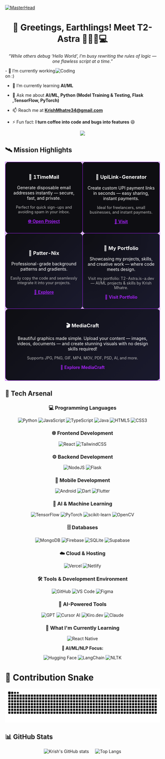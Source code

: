 [![MasterHead](https://firebasestorage.googleapis.com/v0/b/flexi-coding.appspot.com/o/dempgi7-520f8d5f-63d4-4453-8822-dbc149ae27f8.gif?alt=media&token=91c0c7b2-93c3-4029-b011-1a8703c5730d)](https://rishavchanda.io)
<h1 align="center">🌌 Greetings, Earthlings! Meet T2-Astra 👨🏻‍🚀💻</h1>

<p align="center"><i>“While others debug ‘Hello World’, I’m busy rewriting the rules of logic — one flawless script at a time.”</i></p>
<img align="right" alt="Coding" width="340" src="https://i.pinimg.com/originals/e4/26/70/e426702edf874b181aced1e2fa5c6cde.gif">
- 🔭 I’m currently working on :)

- 🌱 I’m currently learning **AI/ML**
  
- 💬 Ask me about **AI/ML, Python (Model Training & Testing, Flask ,TensorFlow, PyTorch)**
  
- 📫 Reach me at **KrishMhatre34@gmail.com**
  
- ⚡ Fun fact: **I turn coffee into code and bugs into features** 😄

<p align="center">
  <img src="https://readme-typing-svg.demolab.com?font=Fira+Code&weight=600&size=26&duration=2600&pause=700&color=9D4EDD&center=true&vCenter=true&width=500&lines=I+am+T2-Astra;Building+dreams+in+code.;Where+logic+meets+creativity.;Every+bug+is+a+hidden+quest.">
</p>

## 🛰 Mission Highlights
<table>
  <tr>
    <td style="border:1px solid #A020F0; border-radius:10px; padding:15px; background-color:#0e0e12; color:white; text-align:center;" width="50%">
      <h3>📧 1TimeMail</h3>
      <p>Generate disposable email addresses instantly — secure, fast, and private.</p>
      <p style="font-size: 0.9em; color: #bbb;">Perfect for quick sign-ups and avoiding spam in your inbox.</p>
      <p align="center">
        <a href="https://1timemail.org/" style="color:#A020F0; font-weight:bold;">🌐 Open Project</a>
      </p>
    </td>
    <td style="border:1px solid #A020F0; border-radius:10px; padding:15px; background-color:#0e0e12; color:white; text-align:center;" width="50%">
      <h3>💸 UpiLink-Generator</h3>
      <p>Create custom UPI payment links in seconds — easy sharing, instant payments.</p>
      <p style="font-size: 0.9em; color: #bbb;">Ideal for freelancers, small businesses, and instant payments.</p>
      <p align="center">
        <a href="http://upilinkgenerator.vercel.app/" style="color:#A020F0; font-weight:bold;">🔗 Visit</a>
      </p>
    </td>
  </tr>
  <tr>
    <td style="border:1px solid #A020F0; border-radius:10px; padding:15px; background:linear-gradient(135deg, #0e0e12, #1a1a2e); color:white; text-align:center;" width="50%">
      <h3>🎨 Patter-Nix</h3>
      <p>Professional-grade background patterns and gradients.</p>
      <p style="font-size: 0.9em; color: #bbb;">Easily copy the code and seamlessly integrate it into your projects.</p>
      <p align="center">
        <a href="https://patter-nix.vercel.app/" style="color:#A020F0; font-weight:bold;">🎨 Explore</a>
      </p>
    </td>
    <td style="border:1px solid #A020F0; border-radius:10px; padding:15px; background:radial-gradient(circle at top left, #0e0e12, #1a1a2e); color:white; text-align:center;" width="50%">
      <h3>🌟 My Portfolio</h3>
      <p>Showcasing my projects, skills, and creative work — where code meets design.</p>
      <p style="font-size: 0.9em; color: #bbb;">Visit my portfolio: T2-Astra.is-a.dev — AI/ML projects & skills by Krish Mhatre.</p>
      <p align="center">
        <a href="https://t2-astra.is-a.dev/" style="color:#A020F0; font-weight:bold; text-decoration:none;">🚀 Visit Portfolio</a>
      </p>
    </td>
  </tr>
  <tr>
    <td colspan="2" style="border:1px solid #A020F0; border-radius:10px; padding:20px; background:linear-gradient(135deg, #0e0e12, #1a1a2e); color:white; text-align:center;">
      <h3>🎬 MediaCraft</h3>
      <p>Beautiful graphics made simple. Upload your content — images, videos, documents — and create stunning visuals with no design skills required!</p>
      <p style="font-size: 0.9em; color: #bbb;">Supports JPG, PNG, GIF, MP4, MOV, PDF, PSD, AI, and more.</p>
      <p align="center">
        <a href="#" style="color:#A020F0; font-weight:bold; text-decoration:none;">🎨 Explore MediaCraft</a>
      </p>
    </td>
  </tr>
</table>


## 🔧 Tech Arsenal

<div align="center">

### 💻 Programming Languages
![Python](https://img.shields.io/badge/Python-FFD43B?style=for-the-badge&logo=python&logoColor=blue)
![JavaScript](https://img.shields.io/badge/JavaScript-323330?style=for-the-badge&logo=javascript&logoColor=F7DF1E)
![TypeScript](https://img.shields.io/badge/TypeScript-007ACC?style=for-the-badge&logo=typescript&logoColor=white)
![Java](https://img.shields.io/badge/Java-ED8B00?style=for-the-badge&logo=openjdk&logoColor=white)
![HTML5](https://img.shields.io/badge/HTML5-E34F26?style=for-the-badge&logo=html5&logoColor=white)
![CSS3](https://img.shields.io/badge/CSS3-1572B6?style=for-the-badge&logo=css3&logoColor=white)

### 🌐 Frontend Development
![React](https://img.shields.io/badge/React-20232A?style=for-the-badge&logo=react&logoColor=61DAFB)
![TailwindCSS](https://img.shields.io/badge/tailwindcss-%2338B2AC.svg?style=for-the-badge&logo=tailwind-css&logoColor=white)

### ⚙️ Backend Development
![NodeJS](https://img.shields.io/badge/node.js-6DA55F?style=for-the-badge&logo=node.js&logoColor=white)
![Flask](https://img.shields.io/badge/flask-%23000.svg?style=for-the-badge&logo=flask&logoColor=white)

### 📱 Mobile Development
![Android](https://img.shields.io/badge/Android-3DDC84?style=for-the-badge&logo=android&logoColor=white)
![Dart](https://img.shields.io/badge/Dart-0175C2?style=for-the-badge&logo=dart&logoColor=white)
![Flutter](https://img.shields.io/badge/Flutter-02569B?style=for-the-badge&logo=flutter&logoColor=white)

### 🤖 AI & Machine Learning
![TensorFlow](https://img.shields.io/badge/TensorFlow-%23FF6F00.svg?style=for-the-badge&logo=TensorFlow&logoColor=white)
![PyTorch](https://img.shields.io/badge/PyTorch-%23EE4C2C.svg?style=for-the-badge&logo=PyTorch&logoColor=white)
![scikit-learn](https://img.shields.io/badge/scikit--learn-%23F7931E.svg?style=for-the-badge&logo=scikit-learn&logoColor=white)
![OpenCV](https://img.shields.io/badge/OpenCV-%23white.svg?style=for-the-badge&logo=opencv&logoColor=white)

### 🗄️ Databases
![MongoDB](https://img.shields.io/badge/MongoDB-47A248?style=for-the-badge&logo=mongodb&logoColor=white)
![Firebase](https://img.shields.io/badge/Firebase-%23039BE5.svg?style=for-the-badge&logo=firebase)
![SQLite](https://img.shields.io/badge/SQLite-%2307405e.svg?style=for-the-badge&logo=sqlite&logoColor=white)
![Supabase](https://img.shields.io/badge/Supabase-3ECF8E?style=for-the-badge&logo=supabase&logoColor=white)

### ☁️ Cloud & Hosting
![Vercel](https://img.shields.io/badge/Vercel-%23000000.svg?style=for-the-badge&logo=vercel&logoColor=white)
![Netlify](https://img.shields.io/badge/Netlify-%23000000.svg?style=for-the-badge&logo=netlify&logoColor=#00C7B7)

### 🛠️ Tools & Development Environment
![GitHub](https://img.shields.io/badge/GitHub-%23121011.svg?style=for-the-badge&logo=github&logoColor=white)
![VS Code](https://img.shields.io/badge/VS%20Code-0078d7.svg?style=for-the-badge&logo=visual-studio-code&logoColor=white)
![Figma](https://img.shields.io/badge/Figma-%23F24E1E.svg?style=for-the-badge&logo=figma&logoColor=white)

### 🤖 AI-Powered Tools
![GPT](https://img.shields.io/badge/GPT-74aa9c?style=for-the-badge&logo=openai&logoColor=white)
![Cursor AI](https://img.shields.io/badge/Cursor%20AI-000000?style=for-the-badge&logo=cursor&logoColor=white)
![Kiro.dev](https://img.shields.io/badge/Kiro.dev-FF6B6B?style=for-the-badge&logo=devdotto&logoColor=white)
![Claude](https://img.shields.io/badge/Claude-111827?style=for-the-badge&logo=anthropic&logoColor=white)

</div>


<div align="center">

### 🚀 What I'm Currently Learning

![React Native](https://img.shields.io/badge/react_native-%2320232a.svg?style=for-the-badge&logo=react&logoColor=%2361DAFB)

**🤖 AI/ML/NLP Focus:**

![Hugging Face](https://img.shields.io/badge/%F0%9F%A4%97%20Hugging%20Face-FFD21E?style=for-the-badge)
![LangChain](https://img.shields.io/badge/LangChain-121212?style=for-the-badge&logo=chainlink&logoColor=white)
![NLTK](https://img.shields.io/badge/NLTK-154f3c?style=for-the-badge&logo=python&logoColor=white)
</div>

# 🐍 Contribution Snake

![Snake animation](https://raw.githubusercontent.com/T2-Astra/T2-Astra/output/snake.svg)

## 📊 GitHub Stats
<div align="center" style="display: flex; justify-content: center; gap: 20px; flex-wrap: wrap;">

  <img src="https://github-readme-stats.vercel.app/api?username=T2-Astra&show_icons=true&theme=tokyonight&hide_border=true&rank_icon=github&include_all_commits=true&count_private=true&hide=issues" alt="Krish's GitHub stats" />

  <img src="https://github-readme-stats.vercel.app/api/top-langs/?username=T2-Astra&layout=compact&theme=tokyonight&hide_border=true" alt="Top Langs" />

</div>


